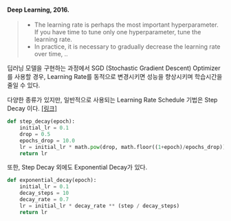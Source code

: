 #### Deep Learning, 2016.
> - The learning rate is perhaps the most important hyperparameter.  If you have time to tune only one hyperparameter, tune the learning rate.
> - In practice, it is necessary to gradually decrease the learning rate over time, ..

딥러닝 모델을 구현하는 과정에서 SGD (Stochastic Gradient Descent) Optimizer를 사용할 경우,  Learning Rate를 동적으로 변경시키면 성능을 향상시키며 학습시간을 줄일 수 있다.

다양한 종류가 있지만, 일반적으로 사용되는 Learning Rate Schedule 기법은 Step Decay 이다. [[링크]](https://machinelearningmastery.com/using-learning-rate-schedules-deep-learning-models-python-keras/)

```python
def step_decay(epoch):
    initial_lr = 0.1
    drop = 0.5
    epochs_drop = 10.0
    lr = initial_lr * math.pow(drop, math.floor((1+epoch)/epochs_drop))
    return lr
```

또한, Step Decay 외에도 Exponential Decay가 있다.
```python
def exponential_decay(epoch):
    initial_lr = 0.1
    decay_steps = 10  
    decay_rate = 0.7 
    lr = initial_lr * decay_rate ** (step / decay_steps)
    return lr
```
